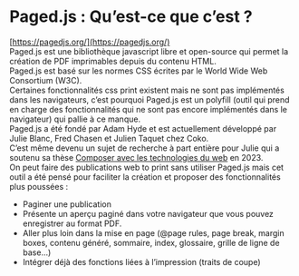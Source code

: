 # Paged.js : Qu’est-ce que c’est ? 

[https://pagedjs.org/](https://pagedjs.org/)
<br>
Paged.js est une bibliothèque javascript libre et open-source qui permet la création de PDF imprimables depuis du contenu HTML. 
<br>
Paged.js est basé sur les normes CSS écrites par le World Wide Web Consortium (W3C).  
Certaines fonctionnalités css print existent mais ne sont pas implémentés dans les navigateurs, c’est pourquoi Paged.js est un polyfill 
(outil qui prend en charge des fonctionnalités qui ne sont pas encore implémentés dans le navigateur) qui pallie à ce manque. 
<br>
Paged.js a été fondé par Adam Hyde et est actuellement développé par Julie Blanc, Fred Chasen et Julien Taquet chez Coko.  
C’est même devenu un sujet de recherche à part entière pour Julie qui a soutenu sa thèse [Composer avec les technologies du web](https://php.julie-blanc.fr/index.html) en 2023. 
<br>
On peut faire des publications web to print sans utiliser Paged.js mais cet outil a été pensé pour faciliter la création et proposer des fonctionnalités plus poussées : 
* Paginer une publication 
* Présente un aperçu paginé dans votre navigateur que vous pouvez enregistrer au format PDF.
* Aller plus loin dans la mise en page (@page rules, page break, margin boxes, contenu généré, sommaire, index, glossaire, grille de ligne de base…)
* Intégrer déjà des fonctions liées à l’impression (traits de coupe)
